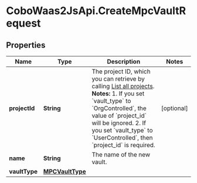 # CoboWaas2JsApi.CreateMpcVaultRequest

## Properties

Name | Type | Description | Notes
------------ | ------------- | ------------- | -------------
**projectId** | **String** | The project ID, which you can retrieve by calling [List all projects](/v2/api-references/wallets--mpc-wallets/list-all-projects).  **Notes:** 1. If you set &#x60;vault_type&#x60; to &#x60;OrgControlled&#x60;, the value of &#x60;project_id&#x60; will be ignored. 2. If you set &#x60;vault_type&#x60; to &#x60;UserControlled&#x60;, then &#x60;project_id&#x60; is required.  | [optional] 
**name** | **String** | The name of the new vault. | 
**vaultType** | [**MPCVaultType**](MPCVaultType.md) |  | 


